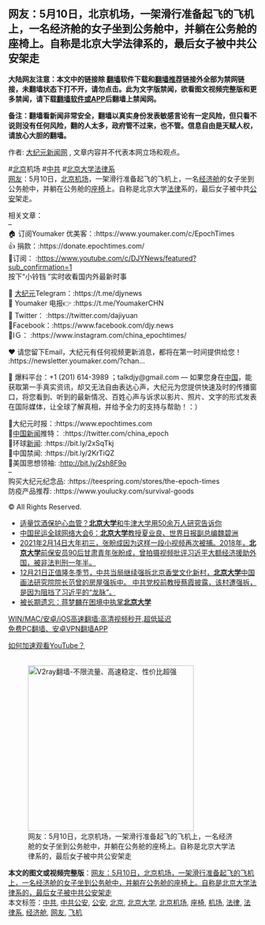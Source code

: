  <h2>网友：5月10日，北京机场，一架滑行准备起飞的飞机上，一名经济舱的女子坐到公务舱中，并躺在公务舱的座椅上。自称是北京大学法律系的，最后女子被中共公安架走</h2> <p class="notice"><b>大陆网友注意：本文中的链接除 <a href="https://github.com/bannedbook/fanqiang" >翻墙</a>软件下载和<a href="https://github.com/killgcd/justmysocks/blob/master/README.md">翻墙推荐</a>链接外全部为禁网链接，未翻墙状态下打不开，请勿点击。此为文字版禁闻，欲看图文视频完整版和更多禁闻，请下载<a href="https://github.com/bannedbook/fanqiang">翻墙软件或APP</a>后翻墙上禁闻网。</p><p>备注：翻墙看新闻非常安全，翻墙以真实身份发表敏感言论有一定风险，但只看不说则没有任何风险，翻的人太多，政府管不过来，也不管。信息自由是天赋人权，请放心大胆的翻墙。</b></p>  <div class="entry"> <p>作者: <span class='wp_keywordlink_affiliate'><a href="http://www.epochtimes.com/" title="大纪元新闻网" target="_blank">大纪元新闻网</a></span> , 文章内容并不代表本网立场和观点。</p> <figure></figure> <p>#<a href="https://www.bannedbook.org/bnews/tag/%e5%8c%97%e4%ba%ac/" class="st_tag internal_tag" rel="tag" title="标签 北京 下的日志">北京</a>机场 #<a href="https://www.bannedbook.org/bnews/tag/%e4%b8%ad%e5%85%b1/" class="st_tag internal_tag" rel="tag" title="标签 中共 下的日志">中共</a> #<a href="https://www.bannedbook.org/bnews/tag/%E5%8C%97%E4%BA%AC%E5%A4%A7%E5%AD%A6/" class="st_tag internal_tag" rel="tag" title="标签 北京大学 下的日志">北京大学</a><a href="https://www.bannedbook.org/bnews/tag/%E6%B3%95%E5%BE%8B%E7%B3%BB/" class="st_tag internal_tag" rel="tag" title="标签 法律系 下的日志">法律系</a><br /> <a href="https://www.bannedbook.org/bnews/tag/%e7%bd%91%e5%8f%8b/" class="st_tag internal_tag" rel="tag" title="标签 网友 下的日志">网友</a>：5月10日，<a href="https://www.bannedbook.org/bnews/tag/%E5%8C%97%E4%BA%AC%E6%9C%BA%E5%9C%BA/" class="st_tag internal_tag" rel="tag" title="标签 北京机场 下的日志">北京机场</a>，一架滑行准备起飞的飞机上，一名<a href="https://www.bannedbook.org/bnews/tag/%e7%bb%8f%e6%b5%8e%e8%88%b1/" class="st_tag internal_tag" rel="tag" title="标签 经济舱 下的日志">经济舱</a>的女子坐到公务舱中，并躺在公务舱的<a href="https://www.bannedbook.org/bnews/tag/%E5%BA%A7%E6%A4%85/" class="st_tag internal_tag" rel="tag" title="标签 座椅 下的日志">座椅</a>上。自称是北京大学<a href="https://www.bannedbook.org/bnews/tag/%e6%b3%95%e5%be%8b/" class="st_tag internal_tag" rel="tag" title="标签 法律 下的日志">法律</a>系的，最后女子被中共<a href="https://www.bannedbook.org/bnews/tag/%e5%85%ac%e5%ae%89/" class="st_tag internal_tag" rel="tag" title="标签 公安 下的日志">公安</a>架走。</p>  <p>相关文章：<br /> &#8211;<br /> 🏠 订阅Youmaker 优美客：:https://www.youmaker.com/c/EpochTimes<br /> 👍 捐款：:https://donate.epochtimes.com/<br /> 🔔订阅： :<span class='wp_keywordlink'><a href="https://www.youtube.com/c/DJYNews/featured?sub_confirmation=1" title="https://www.youtube.com/c/DJYNews/featured?sub_confirmation=1" rel="nofollow" target="_blank">https://www.youtube.com/c/DJYNews/featured?sub_confirmation=1</a></span><br /> 按下“小铃铛 ”实时收看国内外最新时事​</p> <p>💎 <span class='wp_keywordlink_affiliate'><a href="http://www.epochtimes.com/" title="大纪元" target="_blank">大纪元</a></span>Telegram：:https://t.me/djynews​<br /> 💎 Youmaker 电报👉 :https://t.me/YoumakerCHN<br /> 💎 Twitter： :https://twitter.com/dajiyuan<br /> 💎Facebook：:https://www.facebook.com/djy.news​<br /> 💎IＧ： :https://www.instagram.com/china_epochtimes/</p>  <p>❤️ 请您留下Email，大纪元有任何视频更新消息，都将在第一时间提供给您！<br /> :https://newsletter.youmaker.com/?chan&#8230;​​</p> <p>💠 爆料平台：+1 (201) 614-3989 ；talkdjy@gmail.com &#8212; 如果您身在<span class='wp_keywordlink_affiliate'><a href="https://www.bannedbook.org/" title="中国" target="_blank">中国</a></span>，能获取第一手真实资讯，却又无法自由表达心声，大纪元为您提供快速及时的传播窗口，将您看到、听到的最新情况、百姓心声与诉求以影片、照片、文字的形式发表在国际媒体，让全球了解真相，并给予全力的支持与帮助！：） ​</p>  <p>💠大纪元时报：:https://www.epochtimes.com​<br /> 💠<span class='wp_keywordlink_affiliate'><a href="https://www.bannedbook.org/bnews/cnnews/" title="中国新闻">中国新闻</a></span>推特： :https://twitter.com/china_epoch​​<br /> 💠环球<span class='wp_keywordlink_affiliate'><a href="https://www.bannedbook.org/" title="新闻">新闻</a></span>: :https://bit.ly/2xSqTkj​<br /> 💠中国禁闻: :https://bit.ly/2KrTiQZ​<br /> 💠美国思想领袖: :<span class='wp_keywordlink'><a href="http://bit.ly/2sh8F9o" title="订阅大纪元新闻网" rel="nofollow" target="_blank">http://bit.ly/2sh8F9o</a></span><br /> &#8211;<br /> 购买大纪元纪念品: :https://teespring.com/stores/the-epoch-times<br /> 防疫产品推荐: :https://www.youlucky.com/survival-goods</p> <p>© All Rights Reserved.</p>  <ul class='op-related-articles' title='相关阅读'> <li><a href='https://www.bannedbook.org/bnews/health/20210503/1538515.html' target='_blank'>适量饮酒保护心血管？<b>北京大学</b>和牛津大学用50余万人研究告诉你</a></li> <li><a href='https://www.bannedbook.org/bnews/bannedvideo/20210220/1490355.html' target='_blank'>中国民运全球网络大会6：<b>北京大学</b>教授夏业良、世界日报副总编魏碧洲</a></li> <li><a href='https://www.bannedbook.org/bnews/bannedvideo/20210216/1488333.html' target='_blank'>2021年2月14日大年初三，张盼成因为这样一段小视频再次被捕。2018年，<b>北京大学</b>前保安员90后甘肃青年张盼成，曾拍摄视频批评习近平大额经济援助外国，被非法判刑一年半。</a></li> <li><a href='https://www.bannedbook.org/bnews/bannedvideo/20201222/1452739.html' target='_blank'>12月21日正值隆冬季节，中共当局继续强拆北京香堂文化新村，<b>北京大学</b>中国画法研究院院长范曾的房屋强拆中。 中共党校前教授蔡霞披露，该村遭强拆，是因为阻挡了习近平的“龙脉”。</a></li> <li><a href='https://www.bannedbook.org/bnews/lifebaike/20200926/1403329.html' target='_blank'>被长期遗忘：蒋梦麟在困境中执掌<b>北京大学</b></a></li> </ul> <p class="texttj"> <a href="https://github.com/bannedbook/fanqiang/wiki/V2ray%E6%9C%BA%E5%9C%BA" target="_blank">WIN/MAC/安卓/iOS高速翻墙:高清视频秒开,超低延迟</a><br/> <a href="https://github.com/bannedbook/fanqiang/wiki/%E7%A6%81%E9%97%BB%E7%BD%91%E5%AE%89%E5%8D%93%E7%BF%BB%E5%A2%99%E6%96%B0%E9%97%BBAPP" target="_blank">免费PC翻墙、安卓VPN翻墙APP</a></p><div id="archive-pix-1" class="banner-ads"> <!-- AuctionX Display platform tag START --> <div id="26318x728x90x621x_ADSLOT1" clicktrack="%%CLICK_URL_ESC%%"></div> <!-- AuctionX Display platform tag END --> </div> <div id="archive-pix-2" class="banner-ads"> <!-- AuctionX Display platform tag START --> <div id="26315x300x250x621x_ADSLOT1" clicktrack="%%CLICK_URL_ESC%%"></div> <!-- AuctionX Display platform tag END --> </div><p><a href='https://www.bannedbook.org/bnews/topimagenews/20180409/925596.html' target='_blank'>如何加速观看YouTube？ </a></p> <figure class='op-interactive'><br/><a href="https://github.com/bannedbook/fanqiang/wiki/V2ray%E6%9C%BA%E5%9C%BA"><img src="https://raw.githubusercontent.com/bannedbook/fanqiang/master/v2ss/images/v2free.jpg" width="336" alt="V2ray翻墙-不限流量、高速稳定、性价比超强"></a><br/><figcaption>网友：5月10日，北京机场，一架滑行准备起飞的飞机上，一名经济舱的女子坐到公务舱中，并躺在公务舱的座椅上。自称是北京大学法律系的，最后女子被中共公安架走</figcaption></figure> </p><a name='sharetosocial'></a>       <div><b>本文的图文或视频完整版</b>：<a href='https://www.bannedbook.org/bnews/bannedvideo/20210511/1544153.html'>网友：5月10日，北京机场，一架滑行准备起飞的飞机上，一名经济舱的女子坐到公务舱中，并躺在公务舱的座椅上。自称是北京大学法律系的，最后女子被中共公安架走</a></div>  </div><!--END ENTRY--> <div class="postfooter"> <div>本文标签：<a href="https://www.bannedbook.org/bnews/tag/%e4%b8%ad%e5%85%b1/" rel="tag">中共</a>, <a href="https://www.bannedbook.org/bnews/tag/%E4%B8%AD%E5%85%B1%E5%85%AC%E5%AE%89/" rel="tag">中共公安</a>, <a href="https://www.bannedbook.org/bnews/tag/%e5%85%ac%e5%ae%89/" rel="tag">公安</a>, <a href="https://www.bannedbook.org/bnews/tag/%e5%8c%97%e4%ba%ac/" rel="tag">北京</a>, <a href="https://www.bannedbook.org/bnews/tag/%E5%8C%97%E4%BA%AC%E5%A4%A7%E5%AD%A6/" rel="tag">北京大学</a>, <a href="https://www.bannedbook.org/bnews/tag/%E5%8C%97%E4%BA%AC%E6%9C%BA%E5%9C%BA/" rel="tag">北京机场</a>, <a href="https://www.bannedbook.org/bnews/tag/%E5%BA%A7%E6%A4%85/" rel="tag">座椅</a>, <a href="https://www.bannedbook.org/bnews/tag/%e6%9c%ba%e5%9c%ba/" rel="tag">机场</a>, <a href="https://www.bannedbook.org/bnews/tag/%e6%b3%95%e5%be%8b/" rel="tag">法律</a>, <a href="https://www.bannedbook.org/bnews/tag/%E6%B3%95%E5%BE%8B%E7%B3%BB/" rel="tag">法律系</a>, <a href="https://www.bannedbook.org/bnews/tag/%e7%bb%8f%e6%b5%8e%e8%88%b1/" rel="tag">经济舱</a>, <a href="https://www.bannedbook.org/bnews/tag/%e7%bd%91%e5%8f%8b/" rel="tag">网友</a>, <a href="https://www.bannedbook.org/bnews/tag/%e9%a3%9e%e6%9c%ba/" rel="tag">飞机</a></div>  </div><!--END POSTFOOTER--> 